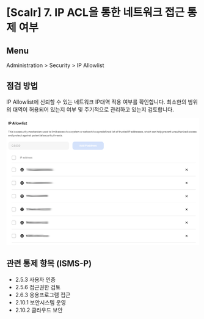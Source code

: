 # [Scalr] 7. IP ACL을 통한 네트워크 접근 통제 여부

## Menu 
Administration > Security > IP Allowlist

## 점검 방법 
IP Allowlist에 신뢰할 수 있는 네트워크 IP대역 적용 여부를 확인합니다. 
최소한의 범위의 대역이 허용되어 있는지 여부 및 주기적으로 관리하고 있는지 검토합니다.

![IP Allowlist](images/ip-allowlist.png)


## 관련 통제 항목 (ISMS-P)
- 2.5.3 사용자 인증
- 2.5.6 접근권한 검토
- 2.6.3 응용프로그램 접근
- 2.10.1 보안시스템 운영
- 2.10.2 클라우드 보안